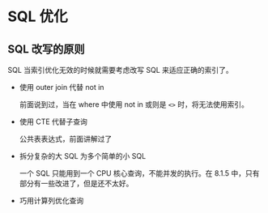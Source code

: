 # SQL 优化
## SQL 改写的原则
SQL 当索引优化无效的时候就需要考虑改写 SQL 来适应正确的索引了。

- 使用 outer join 代替 not in

    前面说到过，当在 where 中使用 not in 或则是 `<>` 时，将无法使用索引。

- 使用 CTE 代替子查询

    公共表表达式，前面讲解过了

- 拆分复杂的大 SQL 为多个简单的小 SQL

    一个 SQL 只能用到一个 CPU 核心查询，不能并发的执行。在 8.1.5 中，只有部分有一些改进了，但是还不太好。

- 巧用计算列优化查询